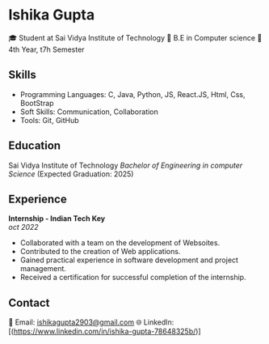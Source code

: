# Ishika Gupta
🎓 Student at Sai Vidya Institute of Technology
🔬 B.E in Computer science
📅 4th Year, t7h Semester

## Skills
- Programming Languages: C, Java, Python, JS, React.JS, Html, Css, BootStrap
- Soft Skills: Communication, Collaboration
- Tools: Git, GitHub

## Education
Sai Vidya Institute of Technology
_Bachelor of Engineering in computer Science_
(Expected Graduation: 2025)

## Experience
**Internship - Indian Tech Key**  
_oct 2022_  

- Collaborated with a team on the development of Websoites.
- Contributed to the creation of Web applications.
- Gained practical experience in software development and project management.
- Received a certification for successful completion of the internship.
  
## Contact

📧 Email: ishikagupta2903@gmail.com
🌐 LinkedIn: [(https://www.linkedin.com/in/ishika-gupta-78648325b/)]

